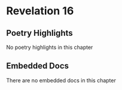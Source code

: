 # Revelation 16

## Poetry Highlights

No poetry highlights in this chapter

## Embedded Docs

There are no embedded docs in this chapter

